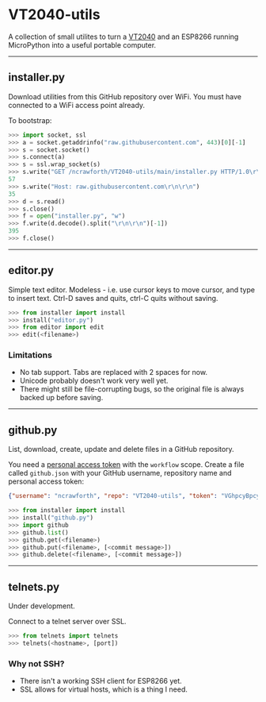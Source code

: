# VT2040-utils
A collection of small utilites to turn a [VT2040](https://github.com/ncrawforth/VT2040) and an ESP8266 running MicroPython into a useful portable computer.

----

## installer.py
Download utilities from this GitHub repository over WiFi. You must have connected to a WiFi access point already.

To bootstrap:
``` python
>>> import socket, ssl
>>> a = socket.getaddrinfo("raw.githubusercontent.com", 443)[0][-1]
>>> s = socket.socket()
>>> s.connect(a)
>>> s = ssl.wrap_socket(s)
>>> s.write("GET /ncrawforth/VT2040-utils/main/installer.py HTTP/1.0\r\n")
57
>>> s.write("Host: raw.githubusercontent.com\r\n\r\n")
35
>>> d = s.read()
>>> s.close()
>>> f = open("installer.py", "w")
>>> f.write(d.decode().split("\r\n\r\n")[-1])
395
>>> f.close()
```

----

## editor.py
Simple text editor. Modeless  -  i.e. use cursor keys to move cursor, and type to insert text. Ctrl-D saves and quits, ctrl-C quits without saving.

``` python
>>> from installer import install
>>> install("editor.py")
>>> from editor import edit
>>> edit(<filename>)
```

### Limitations
* No tab support. Tabs are replaced with 2 spaces for now.
* Unicode probably doesn't work very well yet.
* There might still be file-corrupting bugs, so the original file is always backed up before saving.

----

## github.py
List, download, create, update and delete files in a GitHub repository.

You need a [personal access token](https://github.com/settings/tokens) with the `workflow` scope. Create a file called `github.json` with your GitHub username, repository name and personal access token:
``` json
{"username": "ncrawforth", "repo": "VT2040-utils", "token": "VGhpcyBpcyBub3QgYSByZWFsIHBlcnNvbmFsIGFjY2VzcyB0b2tlbi4="}
```

``` python
>>> from installer import install
>>> install("github.py")
>>> import github
>>> github.list()
>>> github.get(<filename>)
>>> github.put(<filename>, [<commit message>])
>>> github.delete(<filename>, [<commit message>])
```

----

## telnets.py
Under development.

Connect to a telnet server over SSL.

``` python
>>> from telnets import telnets
>>> telnets(<hostname>, [port])
```

### Why not SSH?
* There isn't a working SSH client for ESP8266 yet.
* SSL allows for virtual hosts, which is a thing I need.

